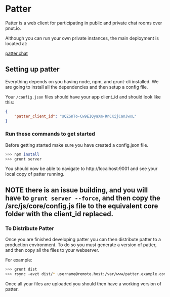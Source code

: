 Patter
======

Patter is a web client for participating in public and private chat
rooms over pnut.io.

Although you can run your own private instances, the main deployment
is located at:

[patter.chat](https://patter.chat)

## Setting up patter

Everything depends on you having node, npm, and grunt-cli installed. We are going to install all the dependencies and then setup a config file.

Your `/config.json` files should have your app client_id and should look like this:

```json
{
    "patter_client_id": "sQZSnTo-Cw9EIQyaXm-RnCKijCanJwxL"
}
```

### Run these commands to get started

Before getting started make sure you have created a config.json file.

```sh
>>> npm install
>>> grunt server
```

You should now be able to navigate to http://localhost:9001 and see your local copy of patter running.

## NOTE there is an issue building, and you will have to `grunt server --force`, and then copy the /src/js/core/config.js file to the equivalent core folder with the client_id replaced.

### To Distribute Patter

Once you are finished developing patter you can then distribute patter to a production environment. To do so you must generate a version of patter, and then copy all the files to your webserver.

For example:

```sh
>>> grunt dist
>>> rsync -avzt dist/* username@remote.host:/var/www/patter.example.com/
```

Once all your files are uploaded you should then have a working version of patter.